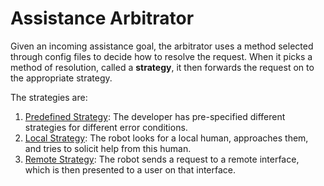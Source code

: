 # Assistance Arbitrator

Given an incoming assistance goal, the arbitrator uses a method selected through config files to decide how to resolve the request. When it picks a method of resolution, called a **strategy**, it then forwards the request on to the appropriate strategy.

The strategies are:

1. [Predefined Strategy](../predefined_strategy/): The developer has pre-specified different strategies for different error conditions.
1. [Local Strategy](../local_strategy/): The robot looks for a local human, approaches them, and tries to solicit help from this human.
1. [Remote Strategy](../remote_strategy/): The robot sends a request to a remote interface, which is then presented to a user on that interface.

